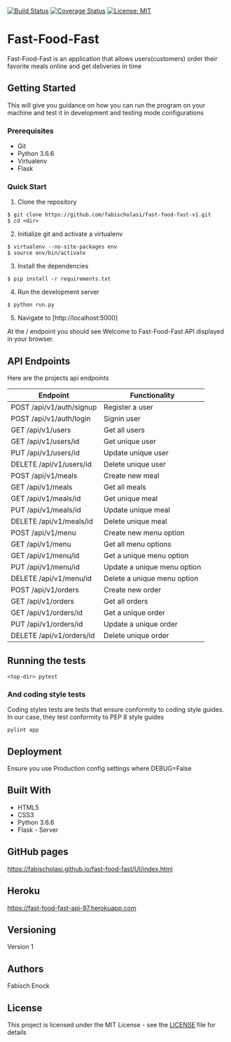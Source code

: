 [![Build Status](https://travis-ci.com/fabischolasi/fast-food-fast-v1.svg?branch=ch-test-orders-160876756)](https://travis-ci.com/fabischolasi/fast-food-fast-v1) [![Coverage Status](https://coveralls.io/repos/github/fabischolasi/fast-food-fast-v1/badge.svg?branch=ch-test-orders-160876756)](https://coveralls.io/github/fabischolasi/fast-food-fast-v1?branch=ch-test-orders-160876756) [![License: MIT](https://img.shields.io/badge/License-MIT-yellow.svg)](https://opensource.org/licenses/MIT)



# Fast-Food-Fast

Fast-Food-Fast is an application that allows users(customers) order their favorite meals online and get deliveries in time

## Getting Started

This will give you guidance on how you can run the program on your machine and test it in development and testing mode configurations

### Prerequisites

* Git
* Python 3.6.6
* Virtualenv
* Flask

### Quick Start

1. Clone the repository

```
$ git clone https://github.com/fabischolasi/fast-food-fast-v1.git
$ cd <dir>
```

2. Initialize git and activate a virtualenv

```
$ virtualenv --no-site-packages env
$ source env/bin/activate
```

3. Install the dependencies

```
$ pip install -r requirements.txt
```

4. Run the development server

```
$ python run.py
```

5. Navigate to [http://localhost:5000]

At the / endpoint you should see Welcome to Fast-Food-Fast API displayed in your browser.

## API Endpoints

Here are the projects api endpoints

Endpoint | Functionality
------------ | -------------
POST   /api/v1/auth/signup | Register a user
POST   /api/v1/auth/login | Signin user
GET    /api/v1/users | Get all users
GET   /api/v1/users/id | Get unique user
PUT  /api/v1/users/id | Update unique user
DELETE   /api/v1/users/id | Delete  unique user
POST   /api/v1/meals | Create new meal
GET   /api/v1/meals | Get all meals
GET   /api/v1/meals/id | Get unique meal
PUT   /api/v1/meals/id | Update unique meal
DELETE   /api/v1/meals/id | Delete unique meal
POST   /api/v1/menu | Create new menu option
GET   /api/v1/menu | Get all menu options
GET   /api/v1/menu/id | Get a unique menu option
PUT   /api/v1/menu/id | Update a unique menu option
DELETE   /api/v1/menu/id | Delete a unique menu option
POST   /api/v1/orders | Create new order
GET   /api/v1/orders | Get all orders
GET   /api/v1/orders/id | Get a unique order
PUT   /api/v1/orders/id | Update a unique order
DELETE   /api/v1/orders/id | Delete unique order

## Running the tests

```
<top-dir> pytest
```

### And coding style tests

Coding styles tests are tests that ensure conformity to coding style guides. In our case, they test conformity to
PEP 8 style guides

```
pylint app
```

## Deployment

Ensure you use Production config settings where DEBUG=False

## Built With

* HTML5
* CSS3
* Python 3.6.6
* Flask - Server

## GitHub pages

https://fabischolasi.github.io/fast-food-fast/UI/index.html

## Heroku

https://fast-food-fast-api-97.herokuapp.com

## Versioning

Version 1

## Authors

Fabisch Enock

## License

This project is licensed under the MIT License - see the [LICENSE](LICENSE) file for details
